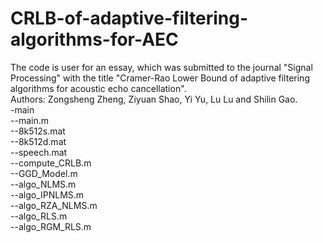 # CRLB-of-adaptive-filtering-algorithms-for-AEC
The code is user for an essay, which was submitted to the journal "Signal Processing" with the title "Cramer-Rao Lower Bound of adaptive filtering algorithms for acoustic echo cancellation". <br>
Authors: Zongsheng Zheng, Ziyuan Shao, Yi Yu, Lu Lu and Shilin Gao.<br>
-main<br>
--main.m<br>
--8k512s.mat<br> 
--8k512d.mat<br>
--speech.mat<br>
--compute_CRLB.m<br>
--GGD_Model.m<br>
--algo_NLMS.m<br>
--algo_IPNLMS.m<br>
--algo_RZA_NLMS.m<br>
--algo_RLS.m<br>
--algo_RGM_RLS.m<br>
